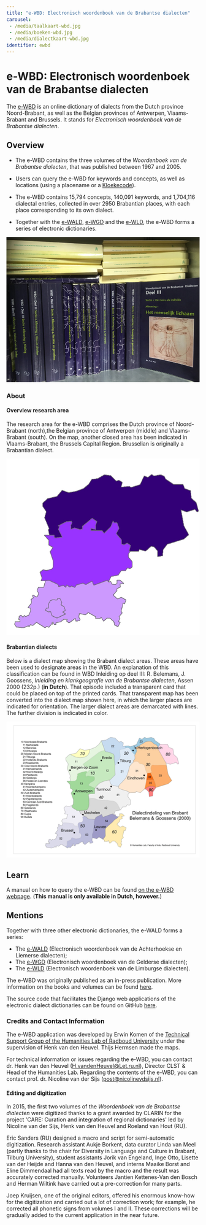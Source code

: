 ```yaml
---
title: "e-WBD: Electronisch woordenboek van de Brabantse dialecten"
carousel:
 - /media/taalkaart-wbd.jpg
 - /media/boeken-wbd.jpg
 - /media/dialectkaart-wbd.jpg
identifier: ewbd
---
```


# e-WBD: Electronisch woordenboek van de Brabantse dialecten

The [e-WBD](https://e-wbd.nl/) is an online dictionary of dialects from the Dutch province Noord-Brabant, as well as the Belgian provinces of Antwerpen, Vlaams-Brabant and Brussels. It stands for *Electronisch woordenboek van de Brabantse dialecten*.

## Overview

* The e-WBD contains the three volumes of the *Woordenboek van de Brabantse dialecten*, that was published between 1967 and 2005.

* Users can query the e-WBD for keywords and concepts, as well as locations (using a placename or a [Kloekecode](https://kloeke.meertens.knaw.nl/)).

* The e-WBD contains 15,794 concepts, 140,091 keywords, and 1,704,116 dialectal entries, collected in over 2950 Brabantian places, with each place corresponding to its own dialect.

* Together with the [e-WALD](https://www.ineo.tools/resources/ewald), [e-WGD](https://www.ineo.tools/resources/ewgd) and the [e-WLD](https://www.ineo.tools/resources/ewld), the e-WBD forms a series of electronic dictionaries.

![Original in-press publication of the *Woordenboek van de Brabantse dialecten*, that the e-WBD makes available digitally.](https://github.com/CLARIAH/ineo-content/blob/master/media/boeken-wbd.jpg?raw=1)

### About

#### Overview research area
The research area for the e-WBD comprises the Dutch province of Noord-Brabant (north),the Belgian province of Antwerpen (middle) and Vlaams-Brabant (south). On the map, another closed area has been indicated in Vlaams-Brabant, the Brussels Capital Region. Brusselian is originally a Brabantian dialect.

![Research area of the WBD.](https://github.com/CLARIAH/ineo-content/blob/master/media/taalkaart-wbd.jpg?raw=1)

#### Brabantian dialects
Below is a dialect map showing the Brabant dialect areas. These areas have been used to designate areas in the WBD. An explanation of this classification can be found in WBD Inleiding op deel III: R. Belemans, J. Goossens, *Inleiding en klankgeografie van de Brabantse dialecten*, Assen 2000 (232p.) (**in Dutch**). That episode included a transparent card that could be placed on top of the printed cards. That transparent map has been converted into the dialect map shown here, in which the larger places are indicated for orientation. The larger dialect areas are demarcated with lines. The further division is indicated in color.

![Classification of the Brabantian dialects.](https://github.com/CLARIAH/ineo-content/blob/master/media/dialectkaart-wbd.jpg?raw=1)



## Learn

A manual on how to query the e-WBD can be found [on the e-WBD webpage](https://e-wbd.nl/guide). (**This manual is only available in Dutch, however.**)

## Mentions

Together with three other electronic dictionaries, the e-WALD forms a series:
* The [e-WALD](https://www.ineo.tools/resources/ewbd) (Electronisch woordenboek van de Achterhoekse en Liemerse dialecten);
* The [e-WGD](https://www.ineo.tools/resources/ewgd) (Electronisch woordenboek van de Gelderse dialecten);
* The [e-WLD](https://www.ineo.tools/resources/ewld) (Electronisch woordenboek van de Limburgse dialecten).

The e-WBD was originally published as an in-press publication. More information on the books and volumes can be found [here](https://www.dialectloket.be/woord/woordenboek-van-de-brabantse-dialecten/).

The source code that facilitates the Django web applications of the electronic dialect dictionaries can be found on GitHub [here](https://github.com/ErwinKomen/RU-Wnd).

### Credits and Contact Information

The e-WBD application was developed by Erwin Komen of the [Technical Support Group of the Humanities Lab of Radboud University](https://www.ru.nl/facultyofarts/research/humanities-lab/our-labs/) under the supervision of Henk van den Heuvel. Thijs Hermsen made the maps.

For technical information or issues regarding the e-WBD, you can contact dr. Henk van den Heuvel (H.vandenHeuvel@Let.ru.nl), Director CLST & Head of the Humanities Lab.
Regarding the contents of the e-WBD, you can contact prof. dr. Nicoline van der Sijs (post@nicolinevdsijs.nl).

#### Editing and digitization
In 2015, the first two volumes of the *Woordenboek van de Brabantse dialecten* were digitized thanks to a grant awarded by CLARIN for the project 'CARE: Curation and integration of regional dictionaries' led by Nicoline van der Sijs, Henk van den Heuvel and Roeland van Hout (RU).

Eric Sanders (RU) designed a macro and script for semi-automatic digitization. Research assistant Aukje Borkent, data curator Linda van Meel (partly thanks to the chair for Diversity in Language and Culture in Brabant, Tilburg University), student assistants Jorik van Engeland, Inge Otto, Lisette van der Heijde and Hanna van den Heuvel, and interns Maaike Borst and Eline Dimmendaal had all texts read by the macro and the result was accurately corrected manually. Volunteers Jantien Kettenes-Van den Bosch and Herman Wiltink have carried out a pre-correction for many parts.

Joep Kruijsen, one of the original editors, offered his enormous know-how for the digitization and carried out a lot of correction work; for example, he corrected all phonetic signs from volumes I and II. These corrections will be gradually added to the current application in the near future.

